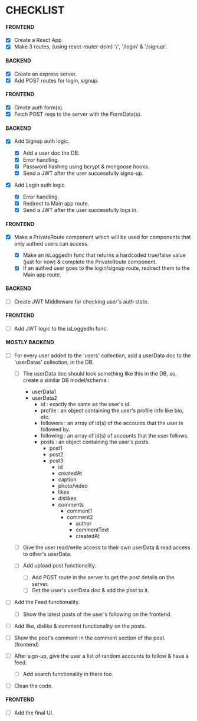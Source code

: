 # CHECKLIST

#### FRONTEND

- [x] Create a React App.
- [x] Make 3 routes, (using react-router-dom) '/', '/login' & '/signup'.

#### BACKEND

- [x] Create an express server.
- [x] Add POST routes for login, signup.

#### FRONTEND

- [x] Create auth form(s).
- [x] Fetch POST reqs to the server with the FormData(s).

#### BACKEND

- [x] Add Signup auth logic.

  - [x] Add a user doc the DB.
  - [x] Error handling.
  - [x] Password hashing using bcrypt & mongoose hooks.
  - [x] Send a JWT after the user successfully signs-up.

- [x] Add Login auth logic.

  - [x] Error handling.
  - [x] Redirect to Main app route.
  - [x] Send a JWT after the user successfully logs in.

#### FRONTEND

- [x] Make a PrivateRoute component which will be used for components that only authed users can access.

  - [x] Make an isLoggedIn func that returns a hardcoded true/false value (just for now) & complete the PrivateRoute component.
  - [x] If an authed user goes to the login/signup route, redirect them to the Main app route.

#### BACKEND

- [ ] Create JWT Middleware for checking user's auth state.

#### FRONTEND

- [ ] Add JWT logic to the isLoggedIn func.

#### MOSTLY BACKEND

- [ ] For every user added to the 'users' collection, add a userData doc to the 'userDatas' collection, in the DB.

  - [ ] The userData doc should look something like this in the DB, so, create a similar DB model/schema :
    - userData1
    - userData2
      - id : exactly the same as the user's id.
      - profile : an object containing the user's profile info like bio, etc.
      - followers : an array of id(s) of the accounts that the user is followed by.
      - following : an array of id(s) of accounts that the user follows.
      - posts : an object containing the user's posts.
        - post1
        - post2
        - post3
          - id
          - createdAt
          - caption
          - photo/video
          - likes
          - dislikes
          - comments
            - comment1
            - comment2
              - author
              - commentText
              - createdAt
  - [ ] Give the user read/write access to their own userData & read access to other's userData.

  - [ ] Add upload post functionality.

    - [ ] Add POST route in the server to get the post details on the server.
    - [ ] Get the user's userData doc & add the post to it.

- [ ] Add the Feed functionality.

  - [ ] Show the latest posts of the user's following on the frontend.

- [ ] Add like, dislike & comment functionality on the posts.
- [ ] Show the post's comment in the comment section of the post. (frontend)

- [ ] After sign-up, give the user a list of random accounts to follow & have a feed.

  - [ ] Add search functionality in there too.

- [ ] Clean the code.

#### FRONTEND

- [ ] Add the final UI.
